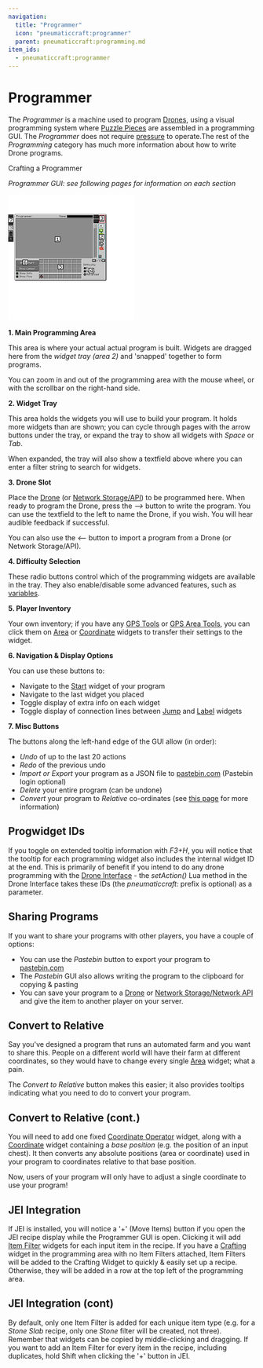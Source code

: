 ```yaml
---
navigation:
  title: "Programmer"
  icon: "pneumaticcraft:programmer"
  parent: pneumaticcraft:programming.md
item_ids:
  - pneumaticcraft:programmer
---
```


# Programmer

The *Programmer* is a machine used to program [Drones](../drone.md), using a visual programming system where [Puzzle Pieces](./puzzle_pieces.md) are assembled in a programming GUI. The *Programmer* does not require [pressure](../pressure.md) to operate.The rest of the *Programming* category has much more information about how to write Drone programs.

Crafting a Programmer

<Recipe id="pneumaticcraft:programmer" />

*Programmer GUI: see following pages for information on each section*

![](programmer_gui.png)

**1. Main Programming Area**

This area is where your actual actual program is built. Widgets are dragged here from the *widget tray (area 2)* and 'snapped' together to form programs.

You can zoom in and out of the programming area with the mouse wheel, or with the scrollbar on the right-hand side.

**2. Widget Tray**

This area holds the widgets you will use to build your program. It holds more widgets than are shown; you can cycle through pages with the arrow buttons under the tray, or expand the tray to show all widgets with *Space* or *Tab*.

When expanded, the tray will also show a textfield above where you can enter a filter string to search for widgets.

**3. Drone Slot**

Place the [Drone](../drone.md) (or [Network Storage/API](../network_components.md)) to be programmed here. When ready to program the Drone, press the *⟶* button to write the program. You can use the textfield to the left to name the Drone, if you wish. You will hear audible feedback if successful.

You can also use the *⟵* button to import a program from a Drone (or Network Storage/API).

**4. Difficulty Selection**

These radio buttons control which of the programming widgets are available in the tray. They also enable/disable some advanced features, such as [variables](./coordinate_operator.md).

**5. Player Inventory**

Your own inventory; if you have any [GPS Tools](../gps_tool.md) or [GPS Area Tools](../gps_area_tool.md), you can click them on [Area](./area.md) or [Coordinate](./coordinate.md) widgets to transfer their settings to the widget.

**6. Navigation & Display Options**

You can use these buttons to:
- Navigate to the [Start](./start.md) widget of your program
- Navigate to the last widget you placed
- Toggle display of extra info on each widget
- Toggle display of connection lines between [Jump](./jump.md) and [Label](./label.md) widgets

**7. Misc Buttons**

The buttons along the left-hand edge of the GUI allow (in order):
- *Undo* of up to the last 20 actions
- *Redo* of the previous undo
- *Import or Export* your program as a JSON file to [pastebin.com](https://pastebin.com) (Pastebin login optional)
- *Delete* your entire program (can be undone)
- *Convert* your program to *Relative* co-ordinates (see [this page](#convert_relative) for more information)

<a name="ids"></a>
## Progwidget IDs

If you toggle on extended tooltip information with *F3+H*, you will notice that the tooltip for each programming widget also includes the internal widget ID at the end. This is primarily of benefit if you intend to do any drone programming with the [Drone Interface](../drone_interface.md) - the *setAction()* Lua method in the Drone Interface takes these IDs (the *pneumaticcraft:* prefix is optional) as a parameter.

## Sharing Programs

If you want to share your programs with other players, you have a couple of options:
- You can use the *Pastebin* button to export your program to [pastebin.com](https://pastebin.com)
- The *Pastebin* GUI also allows writing the program to the clipboard for copying & pasting
- You can save your program to a [Drone](../drone.md) or [Network Storage/Network API](../network_components.md) and give the item to another player on your server.

<a name="convert_relative"></a>
## Convert to Relative

Say you've designed a program that runs an automated farm and you want to share this. People on a different world will have their farm at different coordinates, so they would have to change every single [Area](./area.md) widget; what a pain.

The *Convert to Relative* button makes this easier; it also provides tooltips indicating what you need to do to convert your program.

<a name="convert_relative"></a>
## Convert to Relative (cont.)

You will need to add one fixed [Coordinate Operator](./coordinate_operator.md) widget, along with a [Coordinate](./coordinate.md) widget containing a *base position* (e.g. the position of an input chest). It then converts any absolute positions (area or coordinate) used in your program to coordinates relative to that base position.

Now, users of your program will only have to adjust a single coordinate to use your program!

<a name="jei"></a>
## JEI Integration

If JEI is installed, you will notice a '+' (Move Items) button if you open the JEI recipe display while the Programmer GUI is open. Clicking it will add [Item Filter](./item_filter.md) widgets for each input item in the recipe. If you have a [Crafting](./crafting.md) widget in the programming area with no Item Filters attached, Item Filters will be added to the Crafting Widget to quickly & easily set up a recipe. Otherwise, they will be added in a row at the top left of the programming area.

## JEI Integration (cont)

By default, only one Item Filter is added for each unique item type (e.g. for a *Stone Slab* recipe, only one *Stone* filter will be created, not three). Remember that widgets can be copied by middle-clicking and dragging. If you want to add an Item Filter for every item in the recipe, including duplicates, hold Shift when clicking the '+' button in JEI.

